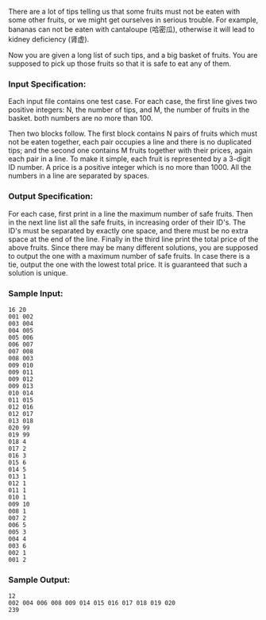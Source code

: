 <!-- Title
Safe Fruit (35)
-->
There are a lot of tips telling us that some fruits must not be eaten with
some other fruits, or we might get ourselves in serious trouble. For example,
bananas can not be eaten with cantaloupe (哈密瓜), otherwise it will lead to
kidney deficiency (肾虚).

Now you are given a long list of such tips, and a big basket of fruits. You
are supposed to pick up those fruits so that it is safe to eat any of them.

### Input Specification:

Each input file contains one test case. For each case, the first line gives
two positive integers: N, the number of tips, and M, the number of fruits in
the basket. both numbers are no more than 100.

Then two blocks follow. The first block contains N pairs of fruits which must
not be eaten together, each pair occupies a line and there is no duplicated
tips; and the second one contains M fruits together with their prices, again
each pair in a line. To make it simple, each fruit is represented by a 3-digit
ID number. A price is a positive integer which is no more than 1000. All the
numbers in a line are separated by spaces.

### Output Specification:

For each case, first print in a line the maximum number of safe fruits. Then
in the next line list all the safe fruits, in increasing order of their ID's.
The ID's must be separated by exactly one space, and there must be no extra
space at the end of the line. Finally in the third line print the total price
of the above fruits. Since there may be many different solutions, you are
supposed to output the one with a maximum number of safe fruits. In case there
is a tie, output the one with the lowest total price. It is guaranteed that
such a solution is unique.

### Sample Input:

```
16 20
001 002
003 004
004 005
005 006
006 007
007 008
008 003
009 010
009 011
009 012
009 013
010 014
011 015
012 016
012 017
013 018
020 99
019 99
018 4
017 2
016 3
015 6
014 5
013 1
012 1
011 1
010 1
009 10
008 1
007 2
006 5
005 3
004 4
003 6
002 1
001 2
```

### Sample Output:

```
12
002 004 006 008 009 014 015 016 017 018 019 020
239
```

